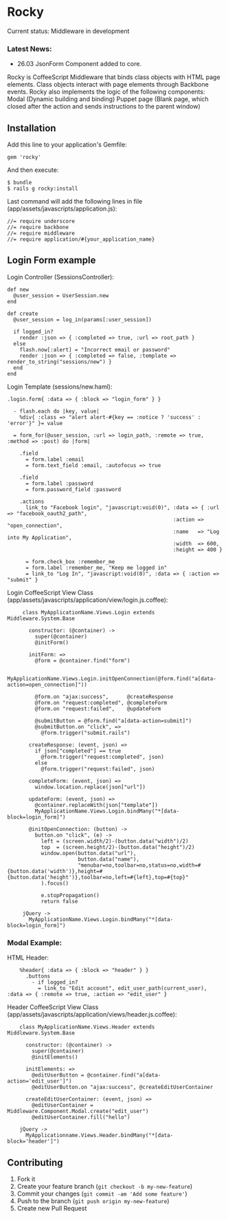 # Rocky

Current status: Middleware in development

### Latest News:
  + 26.03 JsonForm Component added to core.

Rocky is CoffeeScript Middleware that binds class objects with HTML page elements.
Class objects interact with page elements through Backbone events.
Rocky also implements the logic of the following components:
  Modal (Dynamic building and binding)
  Puppet page (Blank page, which closed after the action and sends instructions to the parent window)


## Installation

Add this line to your application's Gemfile:

    gem 'rocky'

And then execute:

    $ bundle
    $ rails g rocky:install

Last command will add the following lines in file (app/assets/javascripts/application.js):

    //= require underscore
    //= require backbone
    //= require middleware
    //= require application/#{your_application_name}

## Login Form example

Login Controller (SessionsController):

    def new
      @user_session = UserSession.new
    end

    def create
      @user_session = log_in(params[:user_session])

      if logged_in?
        render :json => { :completed => true, :url => root_path }
      else
        flash.now[:alert] = "Incorrect email or password"
        render :json => { :completed => false, :template => render_to_string("sessions/new") }
      end
    end

Login Template (sessions/new.haml):

    .login.form{ :data => { :block => "login_form" } }

      - flash.each do |key, value|
        %div{ :class => "alert alert-#{key == :notice ? 'success' : 'error'}" }= value

      = form_for(@user_session, :url => login_path, :remote => true, :method => :post) do |form|

        .field
          = form.label :email
          = form.text_field :email, :autofocus => true

        .field
          = form.label :password
          = form.password_field :password

        .actions
          link_to "Facebook login", "javascript:void(0)", :data => { :url => "facebook_oauth2_path",
                                                          :action => "open_connection",
                                                          :name   => "Log into My Application",
                                                          :width  => 600,
                                                          :height => 400 }

          = form.check_box :remember_me
          = form.label :remember_me, "Keep me logged in"
          = link_to "Log In", "javascript:void(0)", :data => { :action => "submit" }

Login CoffeeScript View Class (app/assets/javascripts/application/view/login.js.coffee):

         class MyApplicationName.Views.Login extends Middleware.System.Base

           constructor: (@container) ->
             super(@container)
             @initForm()

           initForm: =>
             @form = @container.find("form")

             MyApplicationName.Views.Login.initOpenConnection(@form.find("a[data-action=open_connection]"))

             @form.on "ajax:success",      @createResponse
             @form.on "request:completed", @completeForm
             @form.on "request:failed",    @updateForm

             @submitButton = @form.find("a[data-action=submit]")
             @submitButton.on "click", =>
               @form.trigger("submit.rails")

           createResponse: (event, json) =>
             if json["completed"] == true
               @form.trigger("request:completed", json)
             else
               @form.trigger("request:failed", json)

           completeForm: (event, json) =>
             window.location.replace(json["url"])

           updateForm: (event, json) =>
             @container.replaceWith(json["template"])
             MyApplicationName.Views.Login.bindMany("*[data-block=login_form]")

           @initOpenConnection: (button) ->
             button.on "click", (e) ->
               left = (screen.width/2)-(button.data("width")/2)
               top  = (screen.height/2)-(button.data("height")/2)
               window.open(button.data("url"),
                           button.data("name"),
                           "menubar=no,toolbar=no,status=no,width=#{button.data('width')},height=#{button.data('height')},toolbar=no,left=#{left},top=#{top}"
               ).focus()

               e.stopPropagation()
               return false

         jQuery ->
           MyApplicationName.Views.Login.bindMany("*[data-block=login_form]")

### Modal Example:

HTML Header:

        %header{ :data => { :block => "header" } }
          .buttons
            - if logged_in?
              = link_to "Edit account", edit_user_path(current_user), :data => { :remote => true, :action => "edit_user" }

Header CoffeeScript View Class (app/assets/javascripts/application/views/header.js.coffee):

        class MyApplicationName.Views.Header extends Middleware.System.Base

          constructor: (@container) ->
            super(@container)
            @initElements()

          initElements: =>
            @editUserButton = @container.find("a[data-action='edit_user']")
            @editUserButton.on "ajax:success", @createEditUserContainer

          createEditUserContainer: (event, json) =>
            @editUserContainer = Middleware.Component.Modal.create("edit_user")
            @editUserContainer.fill("hello")

        jQuery ->
          MyApplicationname.Views.Header.bindMany("*[data-block='header']")


## Contributing

1. Fork it
2. Create your feature branch (`git checkout -b my-new-feature`)
3. Commit your changes (`git commit -am 'Add some feature'`)
4. Push to the branch (`git push origin my-new-feature`)
5. Create new Pull Request
